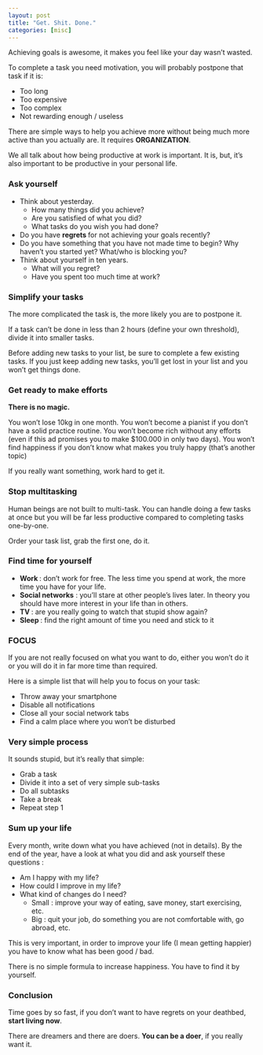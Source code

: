 ```yaml
---
layout: post
title: "Get. Shit. Done."
categories: [misc]
---
```


Achieving goals is awesome, it makes you feel like your day wasn’t wasted.

To complete a task you need motivation, you will probably postpone that task if it is:

<ul>
<li>Too long</li>
<li>Too expensive</li>
<li>Too complex</li>
<li>Not rewarding enough / useless</li>
</ul>

There are simple ways to help you achieve more without being much more active than you actually are. It requires <strong>ORGANIZATION</strong>.

<!--more-->

We all talk about how being productive at work is important. It is, but, it’s also important to be productive in your personal life.

<h3>Ask yourself</h3>

<ul>
<li>Think about yesterday.

<ul>
<li>How many things did you achieve?</li>
<li>Are you satisfied of what you did?</li>
<li>What tasks do you wish you had done?</li>
</ul></li>
<li>Do you have <strong>regrets </strong>for not achieving your goals recently?</li>
<li>Do you have something that you have not made time to begin? Why haven’t you started yet? What/who is blocking you?</li>
<li>Think about yourself in ten years.

<ul>
<li>What will you regret?</li>
<li>Have you spent too much time at work?</li>
</ul></li>
</ul>

<h3>Simplify your tasks</h3>

The more complicated the task is, the more likely you are to postpone it.

If a task can’t be done in less than 2 hours (define your own threshold), divide it into smaller tasks.

Before adding new tasks to your list, be sure to complete a few existing tasks. If you just keep adding new tasks, you’ll get lost in your list and you won’t get things done.

<h3>Get ready to make efforts</h3>

<strong>There is no magic.</strong>

You won’t lose 10kg in one month.
You won’t become a pianist if you don’t have a solid practice routine.
You won’t become rich without any efforts (even if this ad promises you to make $100.000 in only two days).
You won’t find happiness if you don’t know what makes you truly happy (that’s another topic)

If you really want something, work hard to get it.

<h3>Stop multitasking</h3>

Human beings are not built to multi-task. You can handle doing a few tasks at once but you will be far less productive compared to completing tasks one-by-one.

Order your task list, grab the first one, do it.

<h3>Find time for yourself</h3>

<ul>
<li><strong>Work </strong>: don’t work for free. The less time you spend at work, the more time you have for your life.</li>
<li><strong>Social networks</strong> : you’ll stare at other people’s lives later. In theory you should have more interest in your life than in others.</li>
<li><strong>TV </strong>: are you really going to watch that stupid show again?</li>
<li><strong>Sleep </strong>: find the right amount of time you need and stick to it</li>
</ul>

<h3>FOCUS</h3>

If you are not really focused on what you want to do, either you won’t do it or you will do it in far more time than required.

Here is a simple list that will help you to focus on your task:

<ul>
<li>Throw away your smartphone</li>
<li>Disable all notifications</li>
<li>Close all your social network tabs</li>
<li>Find a calm place where you won’t be disturbed</li>
</ul>

<h3>Very simple process</h3>

It sounds stupid, but it’s really that simple:

<ul>
<li>Grab a task</li>
<li>Divide it into a set of very simple sub-tasks</li>
<li>Do all subtasks</li>
<li>Take a break</li>
<li>Repeat step 1</li>
</ul>

<h3>Sum up your life</h3>

Every month, write down what you have achieved (not in details). By the end of the year, have a look at what you did and ask yourself these questions :

<ul>
<li>Am I happy with my life?</li>
<li>How could I improve in my life?</li>
<li>What kind of changes do I need?

<ul>
<li>Small : improve your way of eating, save money, start exercising, etc.</li>
<li>Big : quit your job, do something you are not comfortable with, go abroad, etc.</li>
</ul></li>
</ul>

This is very important, in order to improve your life (I mean getting happier) you have to know what has been good / bad.

There is no simple formula to increase happiness. You have to find it by yourself.

<h3>Conclusion</h3>

Time goes by so fast, if you don’t want to have regrets on your deathbed, <strong>start living now</strong>.

There are dreamers and there are doers. <strong>You can be a doer</strong>, if you really want it.
